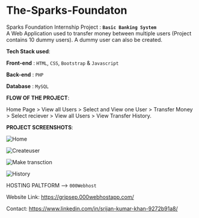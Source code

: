 # The-Sparks-Foundaton
Sparks Foundation Internship Project : **`Basic Banking System`**  
A Web Application used to transfer money between multiple users (Project contains 10 dummy users). A dummy user can also be created.  

**Tech Stack used**:

**Front-end** : `HTML`, `CSS`, `Bootstrap` & `Javascript` 

**Back-end** : `PHP` 

**Database** : `MySQL`   

**FLOW OF THE PROJECT**:

Home Page > View all Users > Select and View one User > Transfer Money > Select reciever > View all Users > View Transfer History.

**PROJECT SCREENSHOTS**:

![Home](https://user-images.githubusercontent.com/69808361/132049409-0ffed653-4f16-4d89-84d5-98c4e3b2a209.png)

![Createuser](https://user-images.githubusercontent.com/69808361/132049673-5a4386dd-bf94-4fd8-a587-99155790e566.png)

![Make transction](https://user-images.githubusercontent.com/69808361/132049709-64acf339-ed8a-411b-8b92-1478a1a1db41.png)

![History](https://user-images.githubusercontent.com/69808361/132049729-81201eeb-e1c7-4e4a-90e4-6a495ab304b0.png)




HOSTING PALTFORM --> `000Webhost`

Website Link: https://gripsep.000webhostapp.com/


Contact: https://www.linkedin.com/in/srijan-kumar-khan-9272b91a8/
